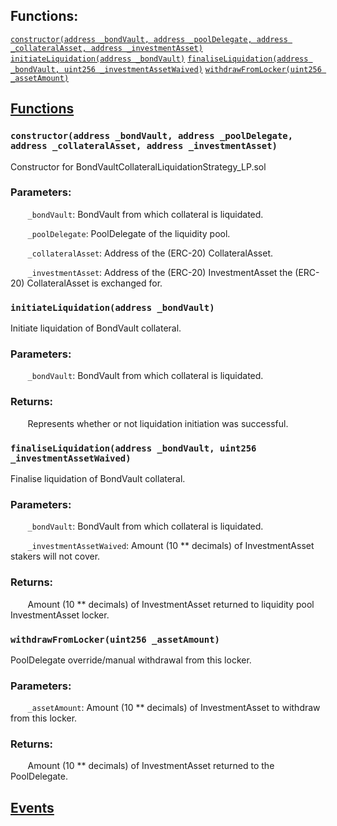 

## Functions:
[`constructor(address _bondVault, address _poolDelegate, address _collateralAsset, address _investmentAsset)`](#BondVaultCollateralLiquidationStrategy_LP-constructor-address-address-address-address-)
[`initiateLiquidation(address _bondVault)`](#BondVaultCollateralLiquidationStrategy_LP-initiateLiquidation-address-)
[`finaliseLiquidation(address _bondVault, uint256 _investmentAssetWaived)`](#BondVaultCollateralLiquidationStrategy_LP-finaliseLiquidation-address-uint256-)
[`withdrawFromLocker(uint256 _assetAmount)`](#BondVaultCollateralLiquidationStrategy_LP-withdrawFromLocker-uint256-)


## <u>Functions</u>

### `constructor(address _bondVault, address _poolDelegate, address _collateralAsset, address _investmentAsset)`
Constructor for BondVaultCollateralLiquidationStrategy_LP.sol


### Parameters:
&nbsp;&nbsp;&nbsp;&nbsp;&nbsp;&nbsp; `_bondVault`: BondVault from which collateral is liquidated.

&nbsp;&nbsp;&nbsp;&nbsp;&nbsp;&nbsp; `_poolDelegate`: PoolDelegate of the liquidity pool.

&nbsp;&nbsp;&nbsp;&nbsp;&nbsp;&nbsp; `_collateralAsset`: Address of the (ERC-20) CollateralAsset.

&nbsp;&nbsp;&nbsp;&nbsp;&nbsp;&nbsp; `_investmentAsset`: Address of the (ERC-20) InvestmentAsset the (ERC-20) CollateralAsset is exchanged for.

### `initiateLiquidation(address _bondVault)`
Initiate liquidation of BondVault collateral.


### Parameters:
&nbsp;&nbsp;&nbsp;&nbsp;&nbsp;&nbsp; `_bondVault`: BondVault from which collateral is liquidated.


### Returns:
&nbsp;&nbsp;&nbsp;&nbsp;&nbsp;&nbsp; Represents whether or not liquidation initiation was successful.

### `finaliseLiquidation(address _bondVault, uint256 _investmentAssetWaived)`
Finalise liquidation of BondVault collateral.


### Parameters:
&nbsp;&nbsp;&nbsp;&nbsp;&nbsp;&nbsp; `_bondVault`: BondVault from which collateral is liquidated.

&nbsp;&nbsp;&nbsp;&nbsp;&nbsp;&nbsp; `_investmentAssetWaived`: Amount (10 ** decimals) of InvestmentAsset stakers will not cover.


### Returns:
&nbsp;&nbsp;&nbsp;&nbsp;&nbsp;&nbsp; Amount (10 ** decimals) of InvestmentAsset returned to liquidity pool InvestmentAsset locker.

### `withdrawFromLocker(uint256 _assetAmount)`
PoolDelegate override/manual withdrawal from this locker.


### Parameters:
&nbsp;&nbsp;&nbsp;&nbsp;&nbsp;&nbsp; `_assetAmount`: Amount (10 ** decimals) of InvestmentAsset to withdraw from this locker.


### Returns:
&nbsp;&nbsp;&nbsp;&nbsp;&nbsp;&nbsp; Amount (10 ** decimals) of InvestmentAsset returned to the PoolDelegate.

## <u>Events</u>
